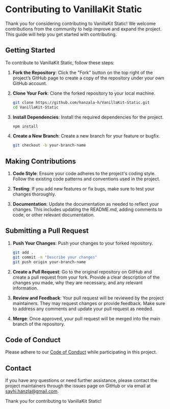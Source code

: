 # Contributing to VanillaKit Static

Thank you for considering contributing to VanillaKit Static! We welcome contributions from the community to help improve and expand the project. This guide will help you get started with contributing.

## Getting Started

To contribute to VanillaKit Static, follow these steps:

1. **Fork the Repository**: Click the "Fork" button on the top right of the project’s GitHub page to create a copy of the repository under your own GitHub account.

2. **Clone Your Fork**: Clone the forked repository to your local machine.
    ```bash
    git clone https://github.com/hanzala-h/VanillaKit-Static.git
    cd VanillaKit-Static
    ```

3. **Install Dependencies**: Install the required dependencies for the project.
    ```bash
    npm install
    ```

4. **Create a New Branch**: Create a new branch for your feature or bugfix.
    ```bash
    git checkout -b your-branch-name
    ```

## Making Contributions

1. **Code Style**: Ensure your code adheres to the project's coding style. Follow the existing code patterns and conventions used in the project.

2. **Testing**: If you add new features or fix bugs, make sure to test your changes thoroughly.

3. **Documentation**: Update the documentation as needed to reflect your changes. This includes updating the README.md, adding comments to code, or other relevant documentation.

## Submitting a Pull Request

1. **Push Your Changes**: Push your changes to your forked repository.
    ```bash
    git add .
    git commit -m "Describe your changes"
    git push origin your-branch-name
    ```

2. **Create a Pull Request**: Go to the original repository on GitHub and create a pull request from your fork. Provide a clear description of the changes you made, why they are necessary, and any relevant information.

3. **Review and Feedback**: Your pull request will be reviewed by the project maintainers. They may request changes or provide feedback. Make sure to address any comments and update your pull request as needed.

4. **Merge**: Once approved, your pull request will be merged into the main branch of the repository.

## Code of Conduct

Please adhere to our [Code of Conduct](CODE_OF_CONDUCT.md) while participating in this project.

## Contact

If you have any questions or need further assistance, please contact the project maintainers through the issues page on GitHub or via email at [sayhi.hanzla@gmail.com](mailto:sayhi.hanzla@gmail.com).

Thank you for contributing to VanillaKit Static!
